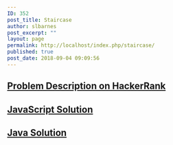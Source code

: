```yaml
---
ID: 352
post_title: Staircase
author: slbarnes
post_excerpt: ""
layout: page
permalink: http://localhost/index.php/staircase/
published: true
post_date: 2018-09-04 09:09:56
---
```

## <a href="https://www.hackerrank.com/challenges/staircase" target="_blank" rel="noopener">Problem Description on HackerRank</a>

## [JavaScript Solution][1]

## [Java Solution][2]

 [1]: /index.php/staircase/staircase-javascript
 [2]: /index.php/staircase/staircase-java